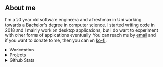 ## About me
I'm a 20 year old software engineera and a freshman in Uni working towards a Bachelor's degree in computer science. I started writing code in 2018 and I mainly work on desktop applications, but I do want to experiment with other forms of applications eventually. You can reach me by <a href="mailto:contact@anequit.com">email</a> and if you want to donate to me, then you can on <a href="https://ko-fi.com/Anequit" target="_blank">ko-fi</a>.

<details>
<summary>Workstation</summary>

### Specs
<ul>
    <li>CPU: <a href="https://www.newegg.com/amd-ryzen-5-2600x/p/N82E16819113497" target="_blank">Ryzen 5 2600x</a></li>
    <li>GPU: <a href="https://www.newegg.com/msi-radeon-rx-5500-xt-rx-5500-xt-mech-4g-oc/p/N82E16814137497" target="_blank">MSI Radeon RX 5500 XT</a></li>
    <li>RAM: <a href="https://www.newegg.com/g-skill-16gb-288-pin-ddr4-sdram/p/N82E16820232476" target="_blank">G.SKILL TridentZ RGB Series 4x8GB</a></li>
    <li>MOBO: <a href="https://www.newegg.com/p/1HD-002J-00189" target="_blank">MSI B450 TOMAHAWK MAX</a></li>
    <li>SSD: <a href="https://www.amazon.com/SAMSUNG-MZ-V8V1T0B-AM-980-SSD/dp/B08V83JZH4" target="_blank">SAMSUNG 980 SSD 1TB M.2 NVMe</a></li>
    <li>PSU: <a href="https://www.newegg.com/evga-600-bq-110-bq-0600-k1-600w/p/N82E16817438100" target="_blank">
EVGA 600 BQ 110-BQ-0600-K1 BQ 80</a></li>
    <li>Case: <a href="https://www.newegg.com/black-fractal-design-meshify-c-tg-atx-mid-tower/p/N82E16811352084" target="_blank">
Fractal Design Meshify C Black ATX</a></li>
    <li>Fans: <a href="https://www.newegg.com/noctua-nf-p12-redux-1700-pwm-case-fan/p/1YF-000T-000K3" target="_blank">Noctua NF-P12 redux-1700 PWM x6</a></li>
</ul>

### Peripherals
<ul>
    <li>Monitor: <a href="https://www.msi.com/Monitor/Optix-G27C5" target="_blank">MSI Optix G27C5</a></li>
    <li>Keyboard: <a href="https://www.razer.com/gaming-keyboards/razer-huntsman-v2" target="_blank">Razer Huntsman V2 TKL</a></li>
    <li>Mouse: <a href="https://www.amazon.com/Razer-DeathAdder-Gaming-Mouse-Programmable/dp/B082G5SPR5/" target="_blank">Razer DeathAdder v2</a></li>
    <li>Mousepad: <a href="https://www.razer.com/gaming-mouse-mats/razer-gigantus-v2" target="_blank">Razer Gigantus V2</a></li>
    <li>Microphone: <a href="https://www.razer.com/streaming-microphones/razer-seiren-v2-pro" target="_blank">Razer Siren V2 Pro</a></li>
</ul>
</details>

<details>
    <summary>Projects</summary>

### Personal
<ul>
    <li><a href="https://github.com/Anequit/SCD" target="_blank">SCD</a></li>
    <li><a href="https://github.com/Anequit/win-optimizer" target="_blank">win-optimizer</a></li>
    <li><a href="https://github.com/Anequit/PasswordGenerator" target="_blank">PasswordGenerator</a></li>
    <li><a href="https://github.com/Anequit/winrar-activator" target="_blank">winrar-activator</a></li>
    <li><a href="https://github.com/Anequit/qBittorrentDiscordRelay" target="_blank">qBittorrentDiscordRelay</a></li>
</ul>

### Contributions
<ul>
    <li><a href="https://github.com/izqalan/cy-client" target="_blank">cy client</a></li>
    <li><a href="https://github.com/dk-raw/express-messenger" target="_blank">express messenger</a></li>
</ul>
</details>

<details>
    <summary>Github Stats</summary>
    <p>
        <img src="https://github.com/Anequit/github-stats/blob/master/generated/overview.svg"/>
        <img src="https://github.com/Anequit/github-stats/blob/master/generated/languages.svg"/>
    </p>
</details>
